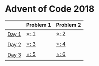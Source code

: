 # Advent of Code 2018

|| Problem 1 | Problem 2 |
|---|---|---|
| [Day 1](./solutions/day-1/) | [⭐: 1](./solutions/day-1/1.js) | [⭐: 2](./solutions/day-1/2.js) |
| [Day 2](./solutions/day-2/) | [⭐: 3](./solutions/day-2/3.js) | [⭐: 4](./solutions/day-2/4.js) |
| [Day 3](./solutions/day-3/) | [⭐: 5](./solutions/day-3/5.js) | [⭐: 6](./solutions/day-3/6.js) |
